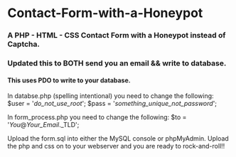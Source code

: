 # Contact-Form-with-a-Honeypot
### A PHP - HTML - CSS Contact Form with a Honeypot instead of Captcha.

### Updated this to BOTH send you an email && write to database.
#### This uses PDO to write to your database.

In databse.php (spelling intentional) you need to change the following:
$user = '_do_not_use_root_';
$pass = '_something_unique_not_password_';

In form_process.php you need to change the following:
$to = '_You_@_Your_Email_._TLD';

Upload the form.sql into either the MySQL console or phpMyAdmin.
Upload the php and css on to your webserver and you are ready to rock-and-roll!!
